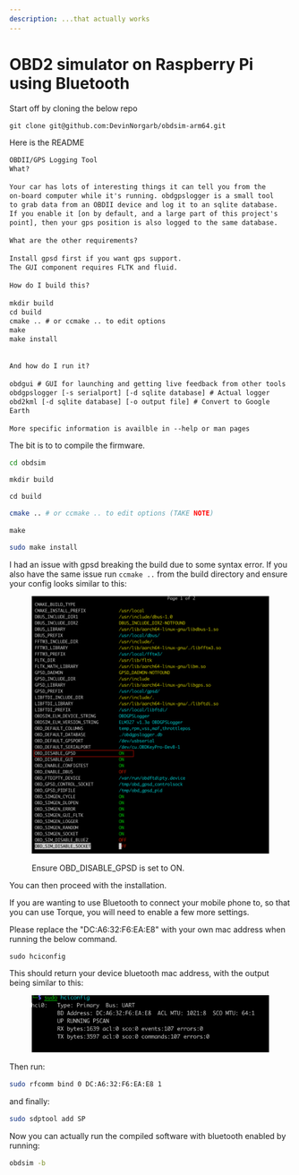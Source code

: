 ```yaml
---
description: ...that actually works
---
```


# OBD2 simulator on Raspberry Pi using Bluetooth

Start off by cloning the below repo

```
git clone git@github.com:DevinNorgarb/obdsim-arm64.git
```

Here is the README

```
OBDII/GPS Logging Tool
What?

Your car has lots of interesting things it can tell you from the
on-board computer while it's running. obdgpslogger is a small tool
to grab data from an OBDII device and log it to an sqlite database.
If you enable it [on by default, and a large part of this project's
point], then your gps position is also logged to the same database.

What are the other requirements?

Install gpsd first if you want gps support.
The GUI component requires FLTK and fluid.

How do I build this?

mkdir build
cd build
cmake .. # or ccmake .. to edit options
make
make install


And how do I run it?

obdgui # GUI for launching and getting live feedback from other tools
obdgpslogger [-s serialport] [-d sqlite database] # Actual logger
obd2kml [-d sqlite database] [-o output file] # Convert to Google Earth

More specific information is availble in --help or man pages
```

The bit is to to compile the firmware.

```bash
cd obdsim
```

```
mkdir build
```

```
cd build
```

```bash
cmake .. # or ccmake .. to edit options (TAKE NOTE)
```

```
make
```

```bash
sudo make install
```

I had an issue with gpsd breaking the build due to some syntax error.  If you also have the same issue run `ccmake ..` from the build directory and ensure your config looks similar to this:

<figure><img src="../../.gitbook/assets/image (1) (2).png" alt=""><figcaption><p>Ensure OBD_DISABLE_GPSD  is set to ON.</p></figcaption></figure>

You can then proceed with the installation.&#x20;

If you are wanting to use Bluetooth to connect your mobile phone to, so that you can use Torque, you will need to enable a few more settings.



Please replace the "DC:A6:32:F6:EA:E8"  with your own mac address when running the below command.&#x20;

```
sudo hciconfig
```

This should return your device bluetooth mac address, with the output being similar to this:

<figure><img src="../../.gitbook/assets/image (2).png" alt=""><figcaption></figcaption></figure>

Then run:

```bash
sudo rfcomm bind 0 DC:A6:32:F6:EA:E8 1
```

and finally:

```bash
sudo sdptool add SP
```

Now you can actually run the compiled software with bluetooth enabled by running:

```bash
obdsim -b
```
